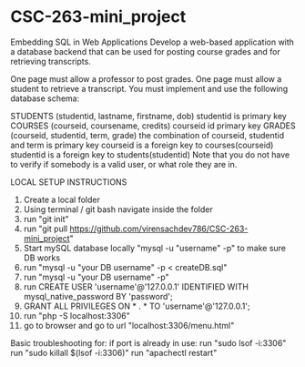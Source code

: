 # CSC-263-mini_project

Embedding SQL in Web Applications
Develop a web-based application with a database backend that can be used for posting course grades and for retrieving transcripts.

One page must allow a professor to post grades.
One page must allow a student to retrieve a transcript.
You must implement and use the following database schema:

STUDENTS (studentid, lastname, firstname, dob)
studentid is primary key
COURSES (courseid, coursename, credits)
courseid id primary key
GRADES (courseid, studentid, term, grade)
the combination of courseid, studentid and term is primary key
courseid is a foreign key to courses(courseid)
studentid is a foreign key to students(studentid)
Note that you do not have to verify if somebody is a valid user, or what role they are in.

LOCAL SETUP INSTRUCTIONS
1) Create a local folder
2) Using terminal / git bash navigate inside the folder
3) run "git init"
4) run "git pull https://github.com/virensachdev786/CSC-263-mini_project"
5) Start mySQL database locally "mysql -u "username" -p" to make sure DB works
6) run "mysql -u "your DB username" -p < createDB.sql"
7) run "mysql -u "your DB username" -p"
8) run CREATE USER 'username'@'127.0.0.1' IDENTIFIED WITH mysql_native_password BY 'password';
9) GRANT ALL PRIVILEGES ON * . * TO 'username'@'127.0.0.1';
10) run "php -S localhost:3306"
11) go to browser and go to url "localhost:3306/menu.html"

Basic troubleshooting for:
if port is already in use:
run "sudo lsof -i:3306"
run "sudo killall $(lsof -i:3306)"
run "apachectl restart"